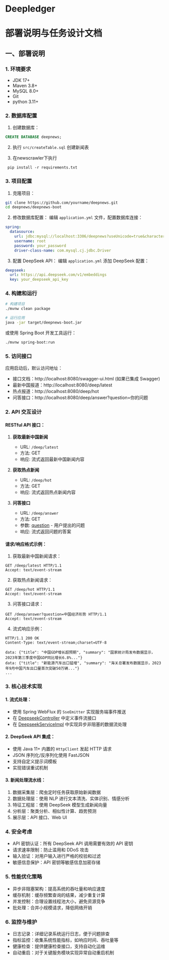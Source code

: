 # Deepledger
# 部署说明与任务设计文档


## 一、部署说明

### 1. 环境要求
- JDK 17+
- Maven 3.8+
- MySQL 8.0+
- Git
- python 3.11+

### 2. 数据库配置
1. 创建数据库：
```sql
CREATE DATABASE deepnews;
```

2. 执行 `src/createTable.sql` 创建新闻表

3. 在newscrawler下执行
```
 pip install -r requirements.txt
```
### 3. 项目配置
1. 克隆项目：
```bash
git clone https://github.com/yourname/deepnews.git
cd deepnews/deepnews-boot
```


2. 修改数据库配置：
编辑 `application.yml` 文件，配置数据库连接：
```yaml
spring:
  datasource:
    url: jdbc:mysql://localhost:3306/deepnews?useUnicode=true&characterEncoding=UTF-8&serverTimezone=Asia/Shanghai
    username: root
    password: your_password
    driver-class-name: com.mysql.cj.jdbc.Driver
```


3. 配置 DeepSeek API：
编辑 `application.yml` 添加 DeepSeek 配置：
```yaml
deepseek:
  url: https://api.deepseek.com/v1/embeddings
  key: your_deepseek_api_key
```


### 4. 构建和运行
```bash
# 构建项目
./mvnw clean package

# 运行应用
java -jar target/deepnews-boot.jar
```


或使用 Spring Boot 开发工具运行：
```bash
./mvnw spring-boot:run
```


### 5. 访问接口
应用启动后，默认访问地址：
- 接口文档：http://localhost:8080/swagger-ui.html (如果已集成 Swagger)
- 最新中国报道：http://localhost:8080/deep/latest
- 热点报道：http://localhost:8080/deep/hot
- 问答接口：http://localhost:8080/deep/answer?question=你的问题



### 2. API 交互设计

#### RESTful API 接口：

1. **获取最新中国新闻**
   - URL: `/deep/latest`
   - 方法: GET
   - 响应: 流式返回最新中国新闻内容

2. **获取热点新闻**
   - URL: `/deep/hot`
   - 方法: GET
   - 响应: 流式返回热点新闻内容

3. **问答接口**
   - URL: `/deep/answer`
   - 方法: GET
   - 参数: [question](file://D:\git_project\deepnews\deepnews-vue\src\components\DeepseekClinet.vue#L20-L20) - 用户提出的问题
   - 响应: 流式返回问题的答案

#### 请求/响应格式示例：

1. 获取最新中国新闻请求：
```http
GET /deep/latest HTTP/1.1
Accept: text/event-stream
```


2. 获取热点新闻请求：
```http
GET /deep/hot HTTP/1.1
Accept: text/event-stream
```


3. 问答接口请求：
```http
GET /deep/answer?question=中国经济形势 HTTP/1.1
Accept: text/event-stream
```


4. 流式响应示例：
```http
HTTP/1.1 200 OK
Content-Type: text/event-stream;charset=UTF-8

data: {"title": "中国GDP增长超预期", "summary": "国家统计局发布数据显示，2023年第三季度中国GDP同比增长6.8%..."}
data: {"title": "新能源汽车出口猛增", "summary": "海关总署发布数据显示，2023年9月中国汽车出口量首次突破50万辆..."}
...
```


### 3. 核心技术实现

#### 1. 流式处理：
- 使用 Spring WebFlux 的 `SseEmitter` 实现服务端事件推送
- 在 [DeepseekController](file://D:\git_project\deepnews\deepnews-boot\src\main\java\com\example\controller\DeepseekController.java#L8-L60) 中定义事件流接口
- 在 [DeepseekServiceImpl](file://D:\git_project\deepnews\deepnews-boot\src\main\java\com\example\service\Impl\DeepseekServiceImpl.java#L27-L224) 中实现异步非阻塞的数据流处理

#### 2. DeepSeek API 集成：
- 使用 Java 11+ 内置的 `HttpClient` 发起 HTTP 请求
- JSON 序列化/反序列化使用 FastJSON
- 支持自定义提示词模板
- 实现错误重试机制

#### 3. 新闻处理流水线：
1. 数据采集层：爬虫定时任务获取原始新闻数据
2. 数据处理层：使用 NLP 进行文本清洗、实体识别、情感分析
3. 特征工程层：使用 DeepSeek 模型生成新闻向量
4. 分析层：聚类分析、相似性计算、趋势预测
5. 展示层：API 接口、Web UI

### 4. 安全考虑
- API 密钥认证：所有 DeepSeek API 调用需要有效的 API 密钥
- 请求速率限制：防止滥用和 DDoS 攻击
- 输入验证：对用户输入进行严格的校验和过滤
- 敏感信息保护：API 密钥等敏感信息加密存储

### 5. 性能优化策略
- 异步非阻塞架构：提高系统的吞吐量和响应速度
- 缓存机制：缓存频繁查询的结果，减少重复计算
- 并发控制：合理设置线程池大小，避免资源竞争
- 批处理：合并小规模请求，降低网络开销

### 6. 监控与维护
- 日志记录：详细记录系统运行日志，便于问题排查
- 指标监控：收集系统性能指标，如响应时间、吞吐量等
- 健康检查：提供健康检查接口，支持自动化运维
- 自动重启：对于关键服务模块实现异常自动重启机制
